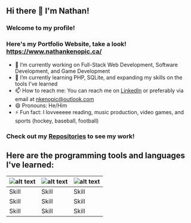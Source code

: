 ## Hi there 👋 I'm Nathan!
### Welcome to my profile!

### Here's my Portfolio Website, take a look! https://www.nathankenopic.ca/

- 🔭 I’m currently working on Full-Stack Web Development, Software Development, and Game Development
- 🌱 I’m currently learning PHP, SQLite, and expanding my skills on the tools I've learned
- 📫 How to reach me: You can reach me on [LinkedIn](https://www.linkedin.com/in/nathankenopic/) or preferably via email at nkenopic@outlook.com
- 😄 Pronouns: He/Him 
- ⚡ Fun fact: I lovveeeee reading, music production, video games, and sports (hockey, baseball, football)

### Check out my [Repositories](https://github.com/NateKenopic?tab=repositories) to see my work!

## Here are the programming tools and languages I've learned:

| ![alt text](https://freeiconshop.com/wp-content/uploads/edd/html-flat.png "HTML Logo") | ![alt text](https://freeiconshop.com/wp-content/uploads/edd/css-flat.png "CSS Logo") | ![alt text](https://mdlstudio.org/wp-content/uploads/2022/10/javascript-2752148-2284965.png "JS Logo") |
| --- | --- | --- |
| Skill | Skill | Skill |
| Skill | Skill | Skill |
| Skill | Skill | Skill |
